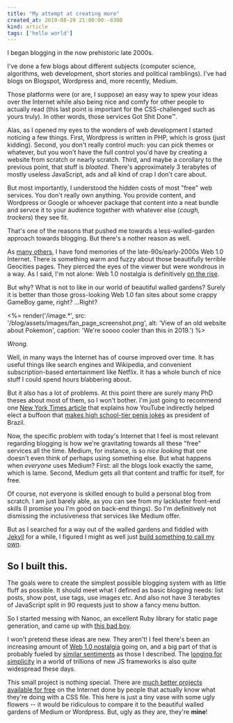 ```yaml
---
title: "My attempt at creating more"
created_at: 2019-08-29 21:00:00 -0300
kind: article
tags: ['hello world']
---
```


I began blogging in the now prehistoric late 2000s.

I've done a few blogs about different subjects (computer science, algorithms, web development, short stories and political ramblings). I've had blogs on Blogspot, Wordpress and, more recently, Medium.

Those platforms were (or are, I suppose) an easy way to spew your ideas over the Internet while also being nice and comfy for other people to actually read (this last point is important for the CSS-challenged such as yours truly). In other words, those services Got Shit Done™.

<!-- more -->

Alas, as I opened my eyes to the wonders of web development I started noticing a few things. First, Wordpress is written in PHP, which is gross (just kidding). Second, you don't really control much: you can pick themes or whatever, but you won't have the full control you'd have by creating a website from scratch or nearly scratch. Third, and maybe a corollary to the previous point, that stuff is *bloated*. There's approximately 3 terabytes of mostly useless JavaScript, ads and all kind of crap I don't care about.

But most importantly, I understood the hidden costs of most "free" web services. You don't really own anything. You provide content, and Wordpress or Google or whoever package that content into a neat bundle and servce it to your audience together with whatever else (*cough, trackers*) they see fit.

That's one of the reasons that pushed me towards a less-walled-garden approach towards blogging. But there's a nother reason as well.

As [many others](https://code.divshot.com/geo-bootstrap/), I have fond memories of the late-90s/early-2000s Web 1.0 Internet. There is something warm and fuzzy about those beautifully terrible Geocities pages. They pierced the eyes of the viewer but were wondrous in a way. As I said, I'm not alone: Web 1.0 nostalgia is definitively [on the rise](https://gizmodo.com/the-great-web-1-0-revival-1651487835).

But why? What is not to like in our world of beautiful walled gardens? Surely it is better than those gross-looking Web 1.0 fan sites about some crappy GameBoy game, right? ...Right?


<%= render('/image.*', src: '/blog/assets/images/fan_page_screenshot.png', alt: 'View of an old website about Pokemon', caption: 'We\'re soooo cooler than this in 2019.') %>

*Wrong.*

Well, in many ways the Internet has of course improved over time. It has useful things like search engines and Wikipedia, and convenient subscription-based entertainment like Netflix. It has a whole bunch of nice stuff I could spend hours blabbering about.

But it also has a lot of problems. At this point there are surely many PhD theses about most of them, so I won't bother. I'm just going to recommend one [New York Times article](https://www.nytimes.com/2019/08/11/world/americas/youtube-brazil.html) that explains how YouTube indirectly helped elect a buffoon that [makes high school-tier penis jokes](https://extra.globo.com/noticias/brasil/bolsonaro-faz-piada-com-oriental-tudo-pequenininho-ai-veja-video-rv1-1-23668287.html) as president of Brazil.

Now, the specific problem with today's Internet that I feel is most relevant regarding blogging is how we're gravitating towards all these "free" services all the time. Medium, for instance, is so *nice looking* that one doesn't even think of perhaps using something else. But what happens when *everyone* uses Medium? First: all the blogs look exactly the same, which is lame. Second, Medium gets all that content and traffic for itself, for free.

Of course, not everyone is skilled enough to build a personal blog from scratch. I am just barely able, as you can see from my lackluster front-end skills (I promise you I'm good on back-end things). So I'm definitively not dismissing the inclusiveness that services like Medium offer.

But as I searched for a way out of the walled gardens and fiddled with [Jekyll](https://jekyllrb.com/) for a while, I figured I might as well just [build something to call my own](https://tjcx.me/posts/consumption-distraction/).

## So I built this.

The goals were to create the simplest possible blogging system with as little fluff as possible. It should meet what I defined as basic blogging needs: list posts, show post, use tags, use images etc. And also not have 3 terabytes of JavaScript split in 90 requests just to show a fancy menu button.

So I started messing with Nanoc, an excellent Ruby library for static page generation, and came up with [this bad boy](https://github.com/lbrito1/sane-blog-builder).

I won't pretend these ideas are new. They aren't! I feel there's been an increasing amount of [Web 1.0 nostalgia](https://code.divshot.com/geo-bootstrap/) going on, and a big part of that is probably fueled by [similar sentiments](https://tjcx.me/posts/consumption-distraction/) as those I described. The [longing for simplicity](https://thebestmotherfucking.website/) in a world of trillions of new JS frameworks is also quite widespread these days.

This small project is nothing special. There are [much better projects](https://github.com/remko/blog-skeleton) [available for free](https://clarkdave.net/2012/02/building-a-static-blog-with-nanoc/) on the Internet done by people that actually know what they're doing with a CSS file. This here is just a tiny vase with some ugly flowers -- it would be ridiculous to compare it to the beautiful walled gardens of Medium or Wordpress. But, ugly as they are, they're **mine**!
